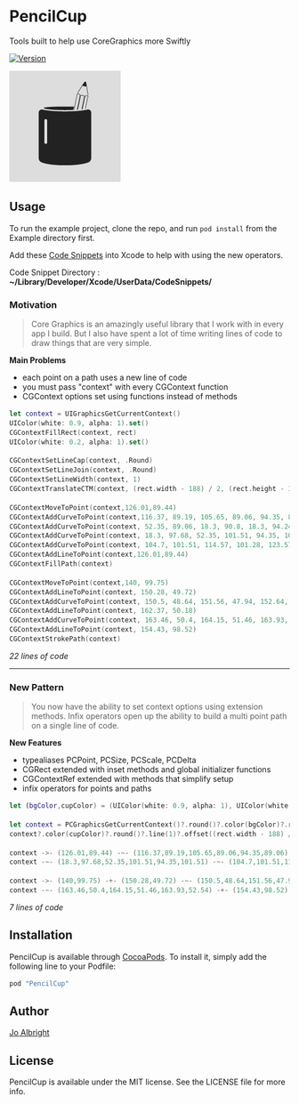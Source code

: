 # PencilCup
Tools built to help use CoreGraphics more Swiftly

<!-- [![CI Status](http://img.shields.io/travis/Jo Albright/PencilCup.svg?style=flat)](https://travis-ci.org/Jo Albright/PencilCup) -->

[![Version](https://img.shields.io/cocoapods/v/PencilCup.svg?style=flat)](http://cocoapods.org/pods/PencilCup)

<!-- [![License](https://img.shields.io/cocoapods/l/PencilCup.svg?style=flat)](http://cocoapods.org/pods/PencilCup)
[![Platform](https://img.shields.io/cocoapods/p/PencilCup.svg?style=flat)](http://cocoapods.org/pods/PencilCup) -->

![Pencil Cup](./pencilcup.png)

## Usage

To run the example project, clone the repo, and run `pod install` from the Example directory first.

Add these [Code Snippets](./XcodeSnippets) into Xcode to help with using the new operators. 

Code Snippet Directory : **~/Library/Developer/Xcode/UserData/CodeSnippets/**

### Motivation

> Core Graphics is an amazingly useful library that I work with in every app I build. But I also have spent a lot of time writing lines of code to draw things that are very simple.

**Main Problems**

- each point on a path uses a new line of code
- you must pass "context" with every CGContext function
- CGContext options set using functions instead of methods

```swift
let context = UIGraphicsGetCurrentContext()
UIColor(white: 0.9, alpha: 1).set()
CGContextFillRect(context, rect)
UIColor(white: 0.2, alpha: 1).set()
    
CGContextSetLineCap(context, .Round)
CGContextSetLineJoin(context, .Round)
CGContextSetLineWidth(context, 1)
CGContextTranslateCTM(context, (rect.width - 188) / 2, (rect.height - 300) / 2)

CGContextMoveToPoint(context,126.01,89.44)
CGContextAddCurveToPoint(context,116.37, 89.19, 105.65, 89.06, 94.35, 89.06)
CGContextAddCurveToPoint(context, 52.35, 89.06, 18.3, 90.8, 18.3, 94.24)
CGContextAddCurveToPoint(context, 18.3, 97.68, 52.35, 101.51, 94.35, 101.51)
CGContextAddCurveToPoint(context, 104.7, 101.51, 114.57, 101.28, 123.57, 100.87)
CGContextAddLineToPoint(context,126.01,89.44)
CGContextFillPath(context)

CGContextMoveToPoint(context,140, 99.75)
CGContextAddLineToPoint(context, 150.28, 49.72)
CGContextAddCurveToPoint(context, 150.5, 48.64, 151.56, 47.94, 152.64, 48.17)
CGContextAddLineToPoint(context, 162.37, 50.18)
CGContextAddCurveToPoint(context, 163.46, 50.4, 164.15, 51.46, 163.93, 52.54)
CGContextAddLineToPoint(context, 154.43, 98.52)
CGContextStrokePath(context)
```
*22 lines of code*

---

### New Pattern

> You now have the ability to set context options using extension methods. Infix operators open up the ability to build a multi point path on a single line of code.

**New Features**

- typealiases PCPoint, PCSize, PCScale, PCDelta
- CGRect extended with inset methods and global initializer functions
- CGContextRef extended with methods that simplify setup
- infix operators for points and paths

```swift
let (bgColor,cupColor) = (UIColor(white: 0.9, alpha: 1), UIColor(white: 0.2, alpha: 1))

let context = PCGraphicsGetCurrentContext()?.round()?.color(bgColor)?.rect(rect)?.fill()
context?.color(cupColor)?.round()?.line(1)?.offset((rect.width - 188) / 2, (rect.height - 300) / 2)

context ->- (126.01,89.44) -~- (116.37,89.19,105.65,89.06,94.35,89.06) -~- (52.35,89.06,18.3,90.8,18.3,94.24)
context -~- (18.3,97.68,52.35,101.51,94.35,101.51) -~- (104.7,101.51,114.57,101.28,123.57,100.87) -+- (126.01,89.44) -■ nil

context ->- (140,99.75) -+- (150.28,49.72) -~- (150.5,48.64,151.56,47.94,152.64,48.17) -+- (162.37,50.18)
context -~- (163.46,50.4,164.15,51.46,163.93,52.54) -+- (154.43,98.52) -□ nil
```
*7 lines of code*

<!--## Requirements-->

## Installation

PencilCup is available through [CocoaPods](http://cocoapods.org). To install
it, simply add the following line to your Podfile:

```ruby
pod "PencilCup"
```

## Author

[Jo Albright](http://github.com/joalbright)

## License

PencilCup is available under the MIT license. See the LICENSE file for more info.
